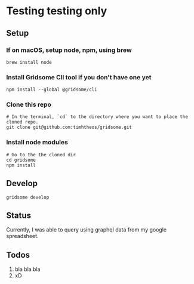 # Testing testing only

## Setup

### If on macOS, setup node, npm, using brew

```
brew install node
```

### Install Gridsome ClI tool if you don't have one yet

```
npm install --global @gridsome/cli
```

### Clone this repo

```
# In the terminal, `cd` to the directory where you want to place the cloned repo.
git clone git@github.com:timhtheos/gridsome.git
```

### Install node modules

```
# Go to the the cloned dir
cd gridsome
npm install
```

## Develop

```
gridsome develop
```

## Status

Currently, I was able to query using graphql data from my google spreadsheet.

## Todos

1. bla bla bla
2. xD
